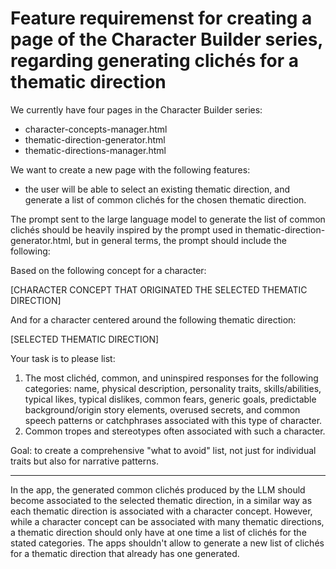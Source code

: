 # Feature requiremenst for creating a page of the Character Builder series, regarding generating clichés for a thematic direction

We currently have four pages in the Character Builder series:
- character-concepts-manager.html
- thematic-direction-generator.html
- thematic-directions-manager.html 

We want to create a new page with the following features:
- the user will be able to select an existing thematic direction, and generate a list of common clichés for the chosen thematic direction.

The prompt sent to the large language model to generate the list of common clichés should be heavily inspired by the prompt used in thematic-direction-generator.html, but in general terms, the prompt should include the following:

Based on the following concept for a character:

[CHARACTER CONCEPT THAT ORIGINATED THE SELECTED THEMATIC DIRECTION]

And for a character centered around the following thematic direction:

[SELECTED THEMATIC DIRECTION]

Your task is to please list:

1. The most clichéd, common, and uninspired responses for the following categories: name, physical description, personality traits, skills/abilities, typical likes, typical dislikes, common fears, generic goals, predictable background/origin story elements, overused secrets, and common speech patterns or catchphrases associated with this type of character.
2. Common tropes and stereotypes often associated with such a character.

Goal: to create a comprehensive "what to avoid" list, not just for individual traits but also for narrative patterns.

---

In the app, the generated common clichés produced by the LLM should become associated to the selected thematic direction, in a similar way as each thematic direction is associated with a character concept. However, while a character concept can be associated with many thematic directions, a thematic direction should only have at one time a list of clichés for the stated categories. The apps shouldn't allow to generate a new list of clichés for a thematic direction that already has one generated.